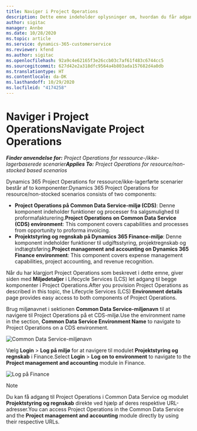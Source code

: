 ```yaml
---
title: Naviger i Project Operations
description: Dette emne indeholder oplysninger om, hvordan du får adgang til Project Operations fra Lifecycle Services.
author: sigitac
manager: Annbe
ms.date: 10/28/2020
ms.topic: article
ms.service: dynamics-365-customerservice
ms.reviewer: kfend
ms.author: sigitac
ms.openlocfilehash: 92a9c4e62165f3e26ccb03c7af61f483c6744cc5
ms.sourcegitcommit: 627d42e2a318dfc9564a4b803ada157682d4a0db
ms.translationtype: HT
ms.contentlocale: da-DK
ms.lasthandoff: 10/29/2020
ms.locfileid: "4174258"
---
```

# <a name="navigate-project-operations"></a><span data-ttu-id="8fced-103">Naviger i Project Operations</span><span class="sxs-lookup"><span data-stu-id="8fced-103">Navigate Project Operations</span></span>

<span data-ttu-id="8fced-104">_**Finder anvendelse for:** Project Operations for ressource-/ikke-lagerbaserede scenarier_</span><span class="sxs-lookup"><span data-stu-id="8fced-104">_**Applies To:** Project Operations for resource/non-stocked based scenarios_</span></span>

<span data-ttu-id="8fced-105">Dynamics 365 Project Operations for ressource/ikke-lagerførte scenarier består af to komponenter:</span><span class="sxs-lookup"><span data-stu-id="8fced-105">Dynamics 365 Project Operations for resource/non-stocked scenarios consists of two components:</span></span> 

 - <span data-ttu-id="8fced-106">**Project Operations på Common Data Service-miljø (CDS)**: Denne komponent indeholder funktioner og processer fra salgsmulighed til proformafakturering.</span><span class="sxs-lookup"><span data-stu-id="8fced-106">**Project Operations on Common Data Service (CDS) environment**: This component covers capabilities and processes from opportunity to proforma invoicing.</span></span> 
 - <span data-ttu-id="8fced-107">**Projektstyring og regnskab på Dynamics 365 Finance-miljø**: Denne komponent indeholder funktioner til udgiftsstyring, projektregnskab og indtægtsføring.</span><span class="sxs-lookup"><span data-stu-id="8fced-107">**Project management and accounting on Dynamics 365 Finance environment**: This component covers expense management capabilities, project accounting, and revenue recognition.</span></span> 

<span data-ttu-id="8fced-108">Når du har klargjort Project Operations som beskrevet i dette emne, giver siden med **Miljødetaljer** i Lifecycle Services (LCS) let adgang til begge komponenter i Project Operations.</span><span class="sxs-lookup"><span data-stu-id="8fced-108">After you provision Project Operations as described in this topic, the Lifecycle Services (LCS) **Environment details** page provides easy access to both components of Project Operations.</span></span>  

<span data-ttu-id="8fced-109">Brug miljønavnet i sektionen **Common Data Service-miljønavn** til at navigere til Project Operations på et CDS-miljø.</span><span class="sxs-lookup"><span data-stu-id="8fced-109">Use the environment name in the section, **Common Data Service Environment Name** to navigate to Project Operations on a CDS environment.</span></span> 

  ![Common Data Service-miljønavn](./media/environment-name.PNG)

<span data-ttu-id="8fced-111">Vælg **Login** > **Log på miljø** for at navigere til modulet **Projektstyring og regnskab** i Finance.</span><span class="sxs-lookup"><span data-stu-id="8fced-111">Select **Login** > **Log on to environment** to navigate to the **Project management and accounting** module in Finance.</span></span>  

   ![Log på Finance](./media/environment-login.PNG)

> [!NOTE]
> <span data-ttu-id="8fced-113">Du kan få adgang til Project Operations i Common Data Service og modulet **Projektstyring og regnskab** direkte ved hjælp af deres respektive URL-adresser.</span><span class="sxs-lookup"><span data-stu-id="8fced-113">You can access Project Operations in the Common Data Service and the **Project management and accounting** module directly by using their respective URLs.</span></span> 
